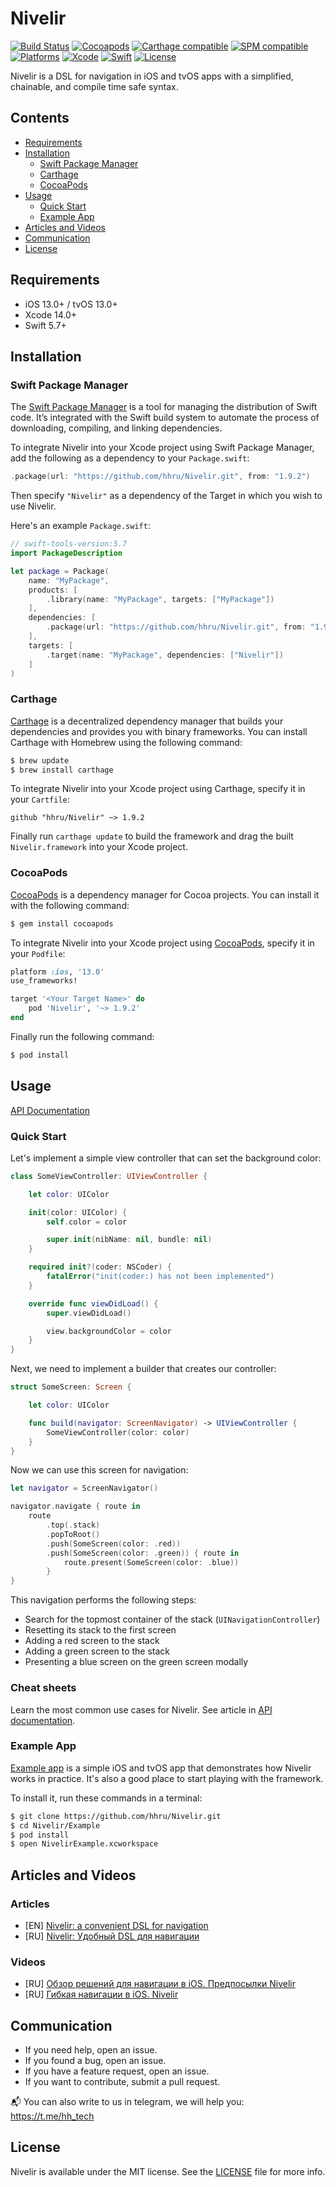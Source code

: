 # Nivelir
[![Build Status](https://github.com/hhru/Nivelir/workflows/CI/badge.svg?branch=main)](https://github.com/hhru/Nivelir/actions)
[![Cocoapods](https://img.shields.io/cocoapods/v/Nivelir)](http://cocoapods.org/pods/Nivelir)
[![Carthage compatible](https://img.shields.io/badge/Carthage-Compatible-brightgreen)](https://github.com/Carthage/Carthage)
[![SPM compatible](https://img.shields.io/badge/SPM-Compatible-brightgreen)](https://swift.org/package-manager/)
[![Platforms](https://img.shields.io/cocoapods/p/Nivelir)](https://developer.apple.com/discover/)
[![Xcode](https://img.shields.io/badge/Xcode-14-blue)](https://developer.apple.com/xcode)
[![Swift](https://img.shields.io/badge/Swift-5.7-orange)](https://swift.org)
[![License](https://img.shields.io/github/license/hhru/Nivelir)](https://opensource.org/licenses/MIT)

Nivelir is a DSL for navigation in iOS and tvOS apps with a simplified, chainable, and compile time safe syntax.


## Contents
- [Requirements](#requirements)
- [Installation](#installation)
    - [Swift Package Manager](#swift-package-manager)
    - [Carthage](#carthage)
    - [CocoaPods](#cocoapods)
- [Usage](#usage)
    - [Quick Start](#quick-start)
    - [Example App](#example-app)
- [Articles and Videos](#articles-and-videos)
- [Communication](#communication)
- [License](#license)


## Requirements
- iOS 13.0+ / tvOS 13.0+
- Xcode 14.0+
- Swift 5.7+


## Installation
### Swift Package Manager
The [Swift Package Manager](https://swift.org/package-manager/) is a tool for managing the distribution of Swift code. It’s integrated with the Swift build system to automate the process of downloading, compiling, and linking dependencies.

To integrate Nivelir into your Xcode project using Swift Package Manager,
add the following as a dependency to your `Package.swift`:
``` swift
.package(url: "https://github.com/hhru/Nivelir.git", from: "1.9.2")
```
Then specify `"Nivelir"` as a dependency of the Target in which you wish to use Nivelir.

Here's an example `Package.swift`:
``` swift
// swift-tools-version:5.7
import PackageDescription

let package = Package(
    name: "MyPackage",
    products: [
        .library(name: "MyPackage", targets: ["MyPackage"])
    ],
    dependencies: [
        .package(url: "https://github.com/hhru/Nivelir.git", from: "1.9.2")
    ],
    targets: [
        .target(name: "MyPackage", dependencies: ["Nivelir"])
    ]
)
```


### Carthage
[Carthage](https://github.com/Carthage/Carthage) is a decentralized dependency manager that builds your dependencies and provides you with binary frameworks. You can install Carthage with Homebrew using the following command:
``` sh
$ brew update
$ brew install carthage
```

To integrate Nivelir into your Xcode project using Carthage, specify it in your `Cartfile`:
``` ogdl
github "hhru/Nivelir" ~> 1.9.2
```

Finally run `carthage update` to build the framework and drag the built `Nivelir.framework` into your Xcode project.


### CocoaPods
[CocoaPods](http://cocoapods.org) is a dependency manager for Cocoa projects. You can install it with the following command:
``` bash
$ gem install cocoapods
```

To integrate Nivelir into your Xcode project using [CocoaPods](http://cocoapods.org), specify it in your `Podfile`:
``` ruby
platform :ios, '13.0'
use_frameworks!

target '<Your Target Name>' do
    pod 'Nivelir', '~> 1.9.2'
end
```

Finally run the following command:
``` bash
$ pod install
```

## Usage
[API Documentation](http://tech.hh.ru/Nivelir/documentation/nivelir)

### Quick Start
Let's implement a simple view controller that can set the background color:

``` swift
class SomeViewController: UIViewController {

    let color: UIColor

    init(color: UIColor) {
        self.color = color

        super.init(nibName: nil, bundle: nil)
    }

    required init?(coder: NSCoder) {
        fatalError("init(coder:) has not been implemented")
    }

    override func viewDidLoad() {
        super.viewDidLoad()

        view.backgroundColor = color
    }
}
```

Next, we need to implement a builder that creates our controller:

``` swift
struct SomeScreen: Screen {

    let color: UIColor

    func build(navigator: ScreenNavigator) -> UIViewController {
        SomeViewController(color: color)
    }
}
```

Now we can use this screen for navigation:

``` swift
let navigator = ScreenNavigator()

navigator.navigate { route in
    route
        .top(.stack)
        .popToRoot()
        .push(SomeScreen(color: .red))
        .push(SomeScreen(color: .green)) { route in
            route.present(SomeScreen(color: .blue))
        }
}
```

This navigation performs the following steps:
- Search for the topmost container of the stack (`UINavigationController`)
- Resetting its stack to the first screen
- Adding a red screen to the stack
- Adding a green screen to the stack
- Presenting a blue screen on the green screen modally

### Cheat sheets
Learn the most common use cases for Nivelir. See article in [API documentation](http://tech.hh.ru/Nivelir/documentation/nivelir/cheatsheet).

### Example App
[Example app](Example) is a simple iOS and tvOS app that demonstrates how Nivelir works in practice.
It's also a good place to start playing with the framework.

To install it, run these commands in a terminal:

``` sh
$ git clone https://github.com/hhru/Nivelir.git
$ cd Nivelir/Example
$ pod install
$ open NivelirExample.xcworkspace
```


## Articles and Videos
### Articles
- [EN] [Nivelir: a convenient DSL for navigation](https://medium.com/hh-ru/nivelir-b6c550332971)
- [RU] [Nivelir: Удобный DSL для навигации](https://habr.com/ru/company/hh/blog/572488/)

### Videos
- [RU] [Обзор решений для навигации в iOS. Предпосылки Nivelir](https://youtu.be/FjAwpocB6rA)
- [RU] [Гибкая навигации в iOS. Nivelir](https://youtu.be/GcPTi8-WIn8)


## Communication
- If you need help, open an issue.
- If you found a bug, open an issue.
- If you have a feature request, open an issue.
- If you want to contribute, submit a pull request.

📬 You can also write to us in telegram, we will help you: https://t.me/hh_tech


## License
Nivelir is available under the MIT license. See the [LICENSE](LICENSE) file for more info.
